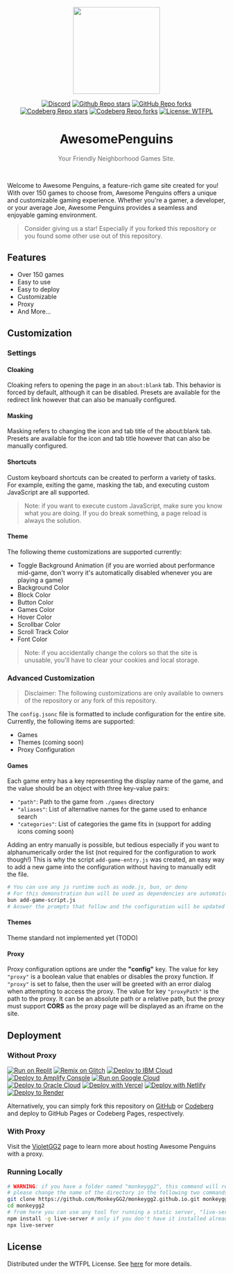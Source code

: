<p align="center"><img src="https://raw.githubusercontent.com/MonkeyGG2/monkeygg2.github.io/main/imgs/icon-256-256.png" height="200"></p>

<div align="center">
<a href="https://discord.com/invite/yPYyZ78qCB"><img alt="Discord" src="https://img.shields.io/discord/1051660971900407839?label=discord"></a>
<a href="https://github.com/MonkeyGG2/monkeygg2.github.io"><img alt="Github Repo stars" src="https://img.shields.io/github/stars/MonkeyGG2/monkeygg2.github.io?label=github%20stars"></a>
<a href="https://github.com/MonkeyGG2/monkeygg2.github.io"><img alt="GitHub Repo forks" src="https://img.shields.io/github/forks/MonkeyGG2/monkeygg2.github.io?label=github%20forks"></a>
<a href="https://codeberg.org/MonkeyGG2/pages"><img alt="Codeberg Repo stars" src="https://img.shields.io/badge/dynamic/json.svg?label=codeberg%20stars&url=https://codeberg.org/api/v1/repos/MonkeyGG2/pages&query=stars_count"></a>
<a href="https://codeberg.org/MonkeyGG2/pages"><img alt="Codeberg Repo forks" src="https://img.shields.io/badge/dynamic/json.svg?label=codeberg%20forks&url=https://codeberg.org/api/v1/repos/MonkeyGG2/pages&query=forks_count"></a>
<a href="http://www.wtfpl.net/about"><img alt="License: WTFPL" src="https://img.shields.io/badge/License-WTFPL-brightgreen.svg"></a>
</div>
<h1 align="center">AwesomePenguins</h1>
<p align="center" style="opacity: 0.65;">Your Friendly Neighborhood Games Site.</p>
<br>

Welcome to Awesome Penguins, a feature-rich game site created for you! With over 150 games to choose from, Awesome Penguins offers a unique and customizable gaming experience. Whether you're a gamer, a developer, or your average Joe, Awesome Penguins provides a seamless and enjoyable gaming environment.

> Consider giving us a star! Especially if you forked this repository or you found some other use out of this repository.

## Features

-   Over 150 games
-   Easy to use
-   Easy to deploy
-   Customizable
-   Proxy
-   And More...

## Customization

### Settings

#### Cloaking

Cloaking refers to opening the page in an `about:blank` tab. This behavior is forced by default, although it can be disabled. Presets are available for the redirect link however that can also be manually configured.

#### Masking

Masking refers to changing the icon and tab title of the about:blank tab. Presets are available for the icon and tab title however that can also be manually configured.

#### Shortcuts

Custom keyboard shortcuts can be created to perform a variety of tasks. For example, exiting the game, masking the tab, and executing custom JavaScript are all supported.
> Note: if you want to execute custom JavaScript, make sure you know what you are doing. If you do break something, a page reload is always the solution.

#### Theme

The following theme customizations are supported currently:
- Toggle Background Animation (if you are worried about performance mid-game, don't worry it's automatically disabled whenever you are playing a game)
- Background Color
- Block Color
- Button Color
- Games Color
- Hover Color
- Scrollbar Color
- Scroll Track Color
- Font Color

> Note: if you accidentally change the colors so that the site is unusable, you'll have to clear your cookies and local storage.

### Advanced Customization

> Disclaimer: The following customizations are only available to owners of the repository or any fork of this repository.

The `config.jsonc` file is formatted to include configuration for the entire site. Currently, the following items are supported:
- Games
- Themes (coming soon)
- Proxy Configuration

#### Games

Each game entry has a key representing the display name of the game, and the value should be an object with three key-value pairs:
- `"path"`: Path to the game from `./games` directory
- `"aliases"`: List of alternative names for the game used to enhance search
- `"categories"`: List of categories the game fits in (support for adding icons coming soon)

Adding an entry manually is possible, but tedious especially if you want to alphanumerically order the list (not required for the configuration to work though!)
This is why the script `add-game-entry.js` was created, an easy way to add a new game into the configuration without having to manually edit the file.

```bash
# You can use any js runtime such as node.js, bun, or deno
# For this demonstration bun will be used as dependencies are automatically installed
bun add-game-script.js
# Answer the prompts that follow and the configuration will be updated
```

#### Themes

Theme standard not implemented yet (TODO)

#### Proxy

Proxy configuration options are under the **"config"** key. 
The value for key `"proxy"` is a boolean value that enables or disables the proxy function. If `"proxy"` is set to false, then the user will be greeted with an error dialog when attempting to access the proxy.
The value for key `"proxyPath"` is the path to the proxy. It can be an absolute path or a relative path, but the proxy must support **CORS** as the proxy page will be displayed as an iframe on the site.


## Deployment

### Without Proxy

[![Run on Replit](https://binbashbanana.github.io/deploy-buttons/buttons/remade/replit.svg)](https://github.com/MonkeyGG2/monkeygg2.github.io)
[![Remix on Glitch](https://binbashbanana.github.io/deploy-buttons/buttons/remade/glitch.svg)](https://glitch.com/edit/#!/import/github/MonkeyGG2/monkeygg2.github.io)
[![Deploy to IBM Cloud](https://binbashbanana.github.io/deploy-buttons/buttons/remade/ibmcloud.svg)](https://cloud.ibm.com/devops/setup/deploy?repository=https://github.com/MonkeyGG2/monkeygg2.github.io)
[![Deploy to Amplify Console](https://binbashbanana.github.io/deploy-buttons/buttons/remade/amplifyconsole.svg)](https://console.aws.amazon.com/amplify/home#/deploy?repo=https://github.com/MonkeyGG2/monkeygg2.github.io)
[![Run on Google Cloud](https://binbashbanana.github.io/deploy-buttons/buttons/remade/googlecloud.svg)](https://deploy.cloud.run/?git_repo=https://github.com/MonkeyGG2/monkeygg2.github.io)
[![Deploy to Oracle Cloud](https://binbashbanana.github.io/deploy-buttons/buttons/remade/oraclecloud.svg)](https://cloud.oracle.com/resourcemanager/stacks/create?zipUrl=https://github.com/MonkeyGG2/monkeygg2.github.io/archive/refs/heads/main.zip)
[![Deploy with Vercel](https://binbashbanana.github.io/deploy-buttons/buttons/remade/vercel.svg)](https://vercel.com/new/clone?repository-url=https%3A%2F%2Fgithub.com%2FMonkeyGG2%2Fmonkeygg2.github.io)
[![Deploy with Netlify](https://binbashbanana.github.io/deploy-buttons/buttons/remade/netlify.svg)](https://app.netlify.com/start/deploy?repository=https://github.com/MonkeyGG2/monkeygg2.github.io)
[![Deploy to Render](https://binbashbanana.github.io/deploy-buttons/buttons/remade/render.svg)](https://render.com/deploy?repo=https://github.com/MonkeyGG2/monkeygg2.github.io)

Alternatively, you can simply fork this repository on [GitHub](https://github.com/MonkeyGG2/monkeygg2.github.io) or [Codeberg](https://codeberg.org/MonkeyGG2/pages) and deploy to GitHub Pages or Codeberg Pages, respectively.

### With Proxy

Visit the [VioletGG2](https://github.com/MonkeyGG2/VioletGG2) page to learn more about hosting Awesome Penguins with a proxy.

### Running Locally

```bash
# WARNING: if you have a folder named "monkeygg2", this command will remove all files inside of that folder
# please change the name of the directory in the following two commands
git clone https://github.com/MonkeyGG2/monkeygg2.github.io.git monkeygg2
cd monkeygg2
# from here you can use any tool for running a static server, "live-server" from npm will be used here
npm install -g live-server # only if you don't have it installed already
npx live-server
```

## License

Distributed under the WTFPL License. See [here](https://github.com/MonkeyGG2/monkeygg2.github.io/blob/main/LICENSE) for more details.
